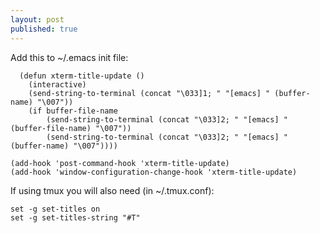 ```yaml
---
layout: post
published: true
---
```


Add this to ~/.emacs init file:

```
  (defun xterm-title-update ()
    (interactive)
    (send-string-to-terminal (concat "\033]1; " "[emacs] " (buffer-name) "\007"))
    (if buffer-file-name
        (send-string-to-terminal (concat "\033]2; " "[emacs] " (buffer-file-name) "\007"))
        (send-string-to-terminal (concat "\033]2; " "[emacs] " (buffer-name) "\007"))))

(add-hook 'post-command-hook 'xterm-title-update)
(add-hook 'window-configuration-change-hook 'xterm-title-update)
```

If using tmux you will also need (in ~/.tmux.conf):

```
set -g set-titles on
set -g set-titles-string "#T"
```